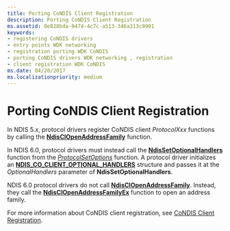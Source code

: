 ```yaml
---
title: Porting CoNDIS Client Registration
description: Porting CoNDIS Client Registration
ms.assetid: 0e828bda-9474-4c7c-a513-346a313c9901
keywords:
- registering CoNDIS drivers
- entry points WDK networking
- registration porting WDK CoNDIS
- porting CoNDIS drivers WDK networking , registration
- client registration WDK CoNDIS
ms.date: 04/20/2017
ms.localizationpriority: medium
---
```


# Porting CoNDIS Client Registration





In NDIS 5.*x*, protocol drivers register CoNDIS client *ProtocolXxx* functions by calling the [**NdisClOpenAddressFamily**](https://msdn.microsoft.com/library/windows/hardware/ff550895) function.

In NDIS 6.0, protocol drivers must instead call the [**NdisSetOptionalHandlers**](https://msdn.microsoft.com/library/windows/hardware/ff564550) function from the [*ProtocolSetOptions*](https://msdn.microsoft.com/library/windows/hardware/ff570269) function. A protocol driver initializes an [**NDIS\_CO\_CLIENT\_OPTIONAL\_HANDLERS**](https://msdn.microsoft.com/library/windows/hardware/ff564884) structure and passes it at the *OptionalHandlers* parameter of **NdisSetOptionalHandlers**.

NDIS 6.0 protocol drivers do not call [**NdisClOpenAddressFamily**](https://msdn.microsoft.com/library/windows/hardware/ff550895). Instead, they call the [**NdisClOpenAddressFamilyEx**](https://msdn.microsoft.com/library/windows/hardware/ff561639) function to open an address family.

For more information about CoNDIS client registration, see [CoNDIS Client Registration](condis-client-registration.md).

 

 





